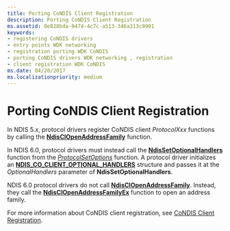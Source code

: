 ```yaml
---
title: Porting CoNDIS Client Registration
description: Porting CoNDIS Client Registration
ms.assetid: 0e828bda-9474-4c7c-a513-346a313c9901
keywords:
- registering CoNDIS drivers
- entry points WDK networking
- registration porting WDK CoNDIS
- porting CoNDIS drivers WDK networking , registration
- client registration WDK CoNDIS
ms.date: 04/20/2017
ms.localizationpriority: medium
---
```


# Porting CoNDIS Client Registration





In NDIS 5.*x*, protocol drivers register CoNDIS client *ProtocolXxx* functions by calling the [**NdisClOpenAddressFamily**](https://msdn.microsoft.com/library/windows/hardware/ff550895) function.

In NDIS 6.0, protocol drivers must instead call the [**NdisSetOptionalHandlers**](https://msdn.microsoft.com/library/windows/hardware/ff564550) function from the [*ProtocolSetOptions*](https://msdn.microsoft.com/library/windows/hardware/ff570269) function. A protocol driver initializes an [**NDIS\_CO\_CLIENT\_OPTIONAL\_HANDLERS**](https://msdn.microsoft.com/library/windows/hardware/ff564884) structure and passes it at the *OptionalHandlers* parameter of **NdisSetOptionalHandlers**.

NDIS 6.0 protocol drivers do not call [**NdisClOpenAddressFamily**](https://msdn.microsoft.com/library/windows/hardware/ff550895). Instead, they call the [**NdisClOpenAddressFamilyEx**](https://msdn.microsoft.com/library/windows/hardware/ff561639) function to open an address family.

For more information about CoNDIS client registration, see [CoNDIS Client Registration](condis-client-registration.md).

 

 





